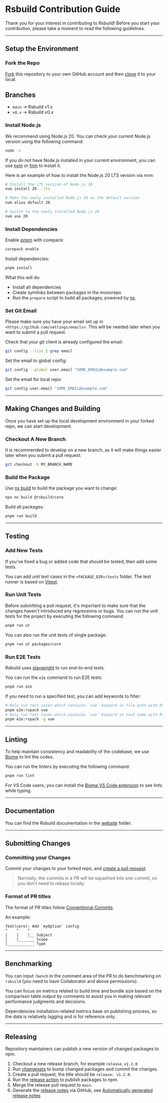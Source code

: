# Rsbuild Contribution Guide

Thank you for your interest in contributing to Rsbuild! Before you start your contribution, please take a moment to read the following guidelines.

---

## Setup the Environment

### Fork the Repo

[Fork](https://help.github.com/articles/fork-a-repo/) this repository to your
own GitHub account and then [clone](https://help.github.com/articles/cloning-a-repository/) it to your local.

## Branches

- `main` -> Rsbuild v1.x
- `v0.x` -> Rsbuild v0.x

### Install Node.js

We recommend using Node.js 20. You can check your current Node.js version using the following command:

```bash
node -v
```

If you do not have Node.js installed in your current environment, you can use [nvm](https://github.com/nvm-sh/nvm) or [fnm](https://github.com/Schniz/fnm) to install it.

Here is an example of how to install the Node.js 20 LTS version via nvm:

```bash
# Install the LTS version of Node.js 20
nvm install 20 --lts

# Make the newly installed Node.js 20 as the default version
nvm alias default 20

# Switch to the newly installed Node.js 20
nvm use 20
```

### Install Dependencies

Enable [pnpm](https://pnpm.io/) with corepack:

```sh
corepack enable
```

Install dependencies:

```sh
pnpm install
```

What this will do:

- Install all dependencies
- Create symlinks between packages in the monorepo
- Run the `prepare` script to build all packages, powered by [nx](https://nx.dev/).

### Set Git Email

Please make sure you have your email set up in `<https://github.com/settings/emails>`. This will be needed later when you want to submit a pull request.

Check that your git client is already configured the email:

```sh
git config --list | grep email
```

Set the email to global config:

```sh
git config --global user.email "SOME_EMAIL@example.com"
```

Set the email for local repo:

```sh
git config user.email "SOME_EMAIL@example.com"
```

---

## Making Changes and Building

Once you have set up the local development environment in your forked repo, we can start development.

### Checkout A New Branch

It is recommended to develop on a new branch, as it will make things easier later when you submit a pull request:

```sh
git checkout -b MY_BRANCH_NAME
```

### Build the Package

Use [nx build](https://nx.dev/nx-api/nx/documents/run) to build the package you want to change:

```sh
npx nx build @rsbuild/core
```

Build all packages:

```sh
pnpm run build
```

---

## Testing

### Add New Tests

If you've fixed a bug or added code that should be tested, then add some tests.

You can add unit test cases in the `<PACKAGE_DIR>/tests` folder. The test runner is based on [Vitest](https://vitest.dev/).

### Run Unit Tests

Before submitting a pull request, it's important to make sure that the changes haven't introduced any regressions or bugs. You can run the unit tests for the project by executing the following command:

```sh
pnpm run ut
```

You can also run the unit tests of single package:

```sh
pnpm run ut packages/core
```

### Run E2E Tests

Rsbuild uses [playwright](https://github.com/microsoft/playwright) to run end-to-end tests.

You can run the `e2e` command to run E2E tests:

```sh
pnpm run e2e
```

If you need to run a specified test, you can add keywords to filter:

```sh
# Only run test cases which contains `vue` keyword in file path with Rspack
pnpm e2e:rspack vue
# Only run test cases which contains `vue` keyword in test name with Rspack
pnpm e2e:rspack -g vue
```

---

## Linting

To help maintain consistency and readability of the codebase, we use [Biome](https://github.com/biomejs/biome) to lint the codes.

You can run the linters by executing the following command:

```sh
pnpm run lint
```

For VS Code users, you can install the [Biome VS Code extension](https://marketplace.visualstudio.com/items?itemName=biomejs.biome) to see lints while typing.

---

## Documentation

You can find the Rsbuild documentation in the [website](./website) folder.

---

## Submitting Changes

### Committing your Changes

Commit your changes to your forked repo, and [create a pull request](https://help.github.com/articles/creating-a-pull-request/).

> Normally, the commits in a PR will be squashed into one commit, so you don't need to rebase locally.

### Format of PR titles

The format of PR titles follow [Conventional Commits](https://www.conventionalcommits.org/).

An example:

```
feat(core): Add `myOption` config
^    ^    ^
|    |    |__ Subject
|    |_______ Scope
|____________ Type
```

---

## Benchmarking

You can input `!bench` in the comment area of ​​the PR to do benchmarking on `rsbuild` (you need to have Collaborator and above permissions).

You can focus on metrics related to build time and bundle size based on the comparison table output by comments to assist you in making relevant performance judgments and decisions.

Dependencies installation-related metrics base on publishing process, so the data is relatively lagging and is for reference only.

---

## Releasing

Repository maintainers can publish a new version of changed packages to npm.

1. Checkout a new release branch, for example `release_v1.2.0`
2. Run [changesets](https://github.com/changesets/changesets) to bump changed packages and commit the changes.
3. Create a pull request, the title should be `release: v1.2.0`.
4. Run the [release action](https://github.com/web-infra-dev/rsbuild/actions/workflows/release.yml) to publish packages to npm.
5. Merge the release pull request to `main`.
6. Generate the [release notes](https://github.com/web-infra-dev/rsbuild/releases) via GitHub, see [Automatically generated release notes](https://docs.github.com/en/repositories/releasing-projects-on-github/automatically-generated-release-notes)
